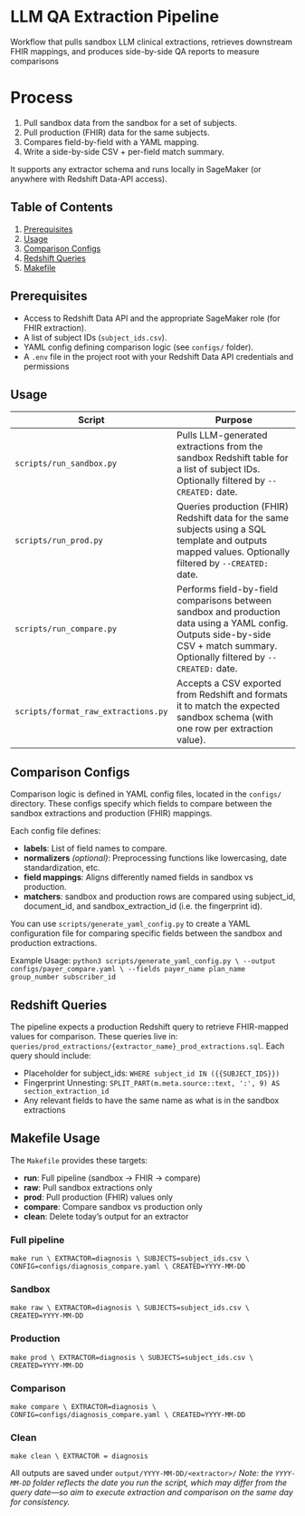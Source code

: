 # LLM QA Extraction Pipeline
Workflow that pulls sandbox LLM clinical extractions, retrieves downstream FHIR mappings, and produces side-by-side QA reports to measure comparisons

# Process
1. Pull sandbox data from the sandbox for a set of subjects.
2. Pull production (FHIR) data for the same subjects.  
3. Compares field-by-field with a YAML mapping.  
4. Write a side-by-side CSV + per-field match summary.

It supports any extractor schema and runs locally in SageMaker (or anywhere with Redshift Data-API access).

## Table of Contents
1. [Prerequisites](#prerequisites)
2. [Usage](#usage)
3. [Comparison Configs](#comparison-configs)  
4. [Redshift Queries](#redshift-queries)  
5. [Makefile](#makefile)

## Prerequisites
- Access to Redshift Data API and the appropriate SageMaker role (for FHIR extraction).
- A list of subject IDs (`subject_ids.csv`).
- YAML config defining comparison logic (see `configs/` folder).
- A `.env` file in the project root with your Redshift Data API credentials and permissions

## Usage
| Script                          | Purpose                                                                                          |
|----------------------------------|--------------------------------------------------------------------------------------------------|
| `scripts/run_sandbox.py`         | Pulls LLM-generated extractions from the sandbox Redshift table for a list of subject IDs. Optionally filtered by `--CREATED:` date. |
| `scripts/run_prod.py`            | Queries production (FHIR) Redshift data for the same subjects using a SQL template and outputs mapped values. Optionally filtered by `--CREATED:` date. |
| `scripts/run_compare.py`         | Performs field-by-field comparisons between sandbox and production data using a YAML config. Outputs side-by-side CSV + match summary. Optionally filtered by `--CREATED:` date. |
| `scripts/format_raw_extractions.py` | Accepts a CSV exported from Redshift and formats it to match the expected sandbox schema (with one row per extraction value). |

## Comparison Configs
Comparison logic is defined in YAML config files, located in the `configs/` directory. These configs specify which fields to compare between the sandbox extractions and production (FHIR) mappings.

Each config file defines:
- **labels**: List of field names to compare.
- **normalizers** *(optional)*: Preprocessing functions like lowercasing, date standardization, etc.
- **field mappings**: Aligns differently named fields in sandbox vs production.
- **matchers**: sandbox and production rows are compared using subject_id, document_id, and sandbox_extraction_id (i.e. the fingerprint id).

You can use `scripts/generate_yaml_config.py` to create a YAML configuration file for comparing specific fields between the sandbox and production extractions. 

Example Usage:
`python3 scripts/generate_yaml_config.py \
  --output configs/payer_compare.yaml \
  --fields payer_name plan_name group_number subscriber_id`

## Redshift Queries
The pipeline expects a production Redshift query to retrieve FHIR-mapped values for comparison. These queries live in: `queries/prod_extractions/{extractor_name}_prod_extractions.sql`. Each query should include:

- Placeholder for subject_ids: `WHERE subject_id IN ({{SUBJECT_IDS}})`
- Fingerprint Unnesting: `SPLIT_PART(m.meta.source::text, ':', 9) AS section_extraction_id`
- Any relevant fields to have the same name as what is in the sandbox extractions

## Makefile Usage
The `Makefile` provides these targets:

- **run**: Full pipeline (sandbox → FHIR → compare)  
- **raw**: Pull sandbox extractions only  
- **prod**: Pull production (FHIR) values only  
- **compare**: Compare sandbox vs production only
- **clean**: Delete today’s output for an extractor  

### Full pipeline
`make run \
  EXTRACTOR=diagnosis \
  SUBJECTS=subject_ids.csv \
  CONFIG=configs/diagnosis_compare.yaml \
  CREATED=YYYY-MM-DD`

### Sandbox
`make raw \
  EXTRACTOR=diagnosis \
  SUBJECTS=subject_ids.csv \
  CREATED=YYYY-MM-DD`

### Production
`make prod \
  EXTRACTOR=diagnosis \
  SUBJECTS=subject_ids.csv \
  CREATED=YYYY-MM-DD`

### Comparison
`make compare \
  EXTRACTOR=diagnosis \
  CONFIG=configs/diagnosis_compare.yaml \
  CREATED=YYYY-MM-DD`

### Clean
`make clean \
  EXTRACTOR = diagnosis`

All outputs are saved under `output/YYYY-MM-DD/<extractor>/`
*Note: the `YYYY-MM-DD` folder reflects the date you run the script, which may differ from the query date—so aim to execute extraction and comparison on the same day for consistency.*
